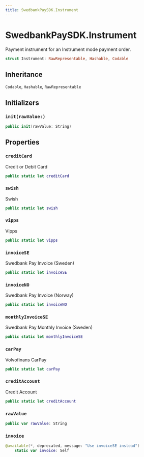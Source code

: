 ```yaml
---
title: SwedbankPaySDK.Instrument
---
```

# SwedbankPaySDK.Instrument

Payment instrument for an Instrument mode payment order.

``` swift
struct Instrument: RawRepresentable, Hashable, Codable 
```

## Inheritance

`Codable`, `Hashable`, `RawRepresentable`

## Initializers

### `init(rawValue:)`

``` swift
public init(rawValue: String) 
```

## Properties

### `creditCard`

Credit or Debit Card

``` swift
public static let creditCard 
```

### `swish`

Swish

``` swift
public static let swish 
```

### `vipps`

Vipps

``` swift
public static let vipps 
```

### `invoiceSE`

Swedbank Pay Invoice (Sweden)

``` swift
public static let invoiceSE 
```

### `invoiceNO`

Swedbank Pay Invoice (Norway)

``` swift
public static let invoiceNO 
```

### `monthlyInvoiceSE`

Swedbank Pay Monthly Invoice (Sweden)

``` swift
public static let monthlyInvoiceSE 
```

### `carPay`

Volvofinans CarPay

``` swift
public static let carPay 
```

### `creditAccount`

Credit Account

``` swift
public static let creditAccount 
```

### `rawValue`

``` swift
public var rawValue: String
```

### `invoice`

``` swift
@available(*, deprecated, message: "Use invoiceSE instead")
    static var invoice: Self 
```

